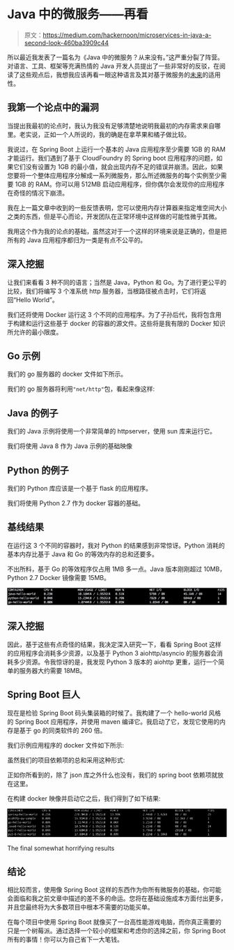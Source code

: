 # Java 中的微服务——再看

> 原文：<https://medium.com/hackernoon/microservices-in-java-a-second-look-460ba3909c44>

所以最近我发表了一篇名为《Java 中的微服务？从来没有。”这严重分裂了阵营。对语言、工具、框架等充满热情的 Java 开发人员提出了一些非常好的反驳，在阅读了这些观点后，我想我应该再看一眼这种语言及其对基于微服务的[未来](https://hackernoon.com/tagged/future)的适用性。

## 我第一个论点中的漏洞

当提出我最初的论点时，我认为我没有足够清楚地说明我最初的内存需求来自哪里。老实说，正如一个人所说的，我的确是在拿苹果和橘子做比较。

我说过，在 Spring Boot 上运行一个基本的 Java 应用程序至少需要 1GB 的 RAM 才能运行。我们遇到了基于 CloudFoundry 的 Spring boot 应用程序的问题，如果它们没有设置为 1GB 的最小值，就会出现内存不足的错误并崩溃。因此，如果您要将一个整体应用程序分解成一系列微服务，那么所述微服务的每个实例至少需要 1GB 的 RAM。你可以用 512MB 启动应用程序，但你偶尔会发现你的应用程序在奇怪的情况下崩溃。

我在上一篇文章中收到的一些反馈表明，您可以使用内存计算器来指定堆空间大小之类的东西，但是平心而论，开发团队在正常环境中这样做的可能性微乎其微。

我用这个作为我的论点的基础，虽然这对于一个这样的环境来说是正确的，但是把所有的 Java 应用程序都归为一类是有点不公平的。

## 深入挖掘

让我们来看看 3 种不同的语言；当然是 Java，Python 和 Go。为了进行更公平的比较，我们将编写 3 个准系统 http 服务器，当根路径被点击时，它们将返回“Hello World”。

我们还将使用 Docker 运行这 3 个不同的应用程序。为了子孙后代，我将包含用于构建和运行这些基于 docker 的容器的源文件。这些将是我有限的 Docker 知识所允许的最小限度。

## Go 示例

我们的 go 服务器的 docker 文件如下所示。

我们的 go 服务器将利用`"net/http"`包，看起来像这样:

## Java 的例子

我们的 Java 示例将使用一个非常简单的 httpserver，使用 sun 库来运行它。

我们将使用 Java 8 作为 Java 示例的基础映像

## Python 的例子

我们的 Python 库应该是一个基于 flask 的应用程序。

我们将使用 Python 2.7 作为 docker 容器的基础。

## 基线结果

在运行这 3 个不同的容器时，我对 Python 的结果感到非常惊讶。Python 消耗的基本内存比基于 Java 和 Go 的等效内存的总和还要多。

不出所料，基于 Go 的等效程序仅占用 1MB 多一点。Java 版本刚刚超过 10MB，Python 2.7 Docker 镜像需要 15MB。

![](img/ab97b8b66805a1bbe889b390301683d8.png)

## 深入挖掘

因此，基于这些有点奇怪的结果，我决定深入研究一下，看看 Spring Boot 这样的应用程序会消耗多少资源，以及基于 Python 3 aiohttp/asyncio 的服务器会消耗多少资源。令我惊讶的是，我发现 Python 3 版本的 aiohttp 更重，运行一个简单的服务器大约需要 18MB。

## Spring Boot 巨人

现在是检验 Spring Boot 码头集装箱的时候了。我构建了一个 hello-world 风格的 Spring Boot 应用程序，并使用 maven 编译它。我启动了它，发现它使用的内存是基于 go 的同类软件的 260 倍。

我们示例应用程序的 docker 文件如下所示:

虽然我们的项目依赖项的总和采用这种形式:

正如你所看到的，除了 json 库之外什么也没有，我们的 spring boot 依赖项就放在这里。

在构建 docker 映像并启动它之后，我们得到了如下结果:

![](img/b8a9e2bbf415e5f1d6e4b6a4097f9470.png)

The final somewhat horrifying results

## 结论

相比较而言，使用像 Spring Boot 这样的东西作为你所有微服务的基础，你可能会面临和我之前文章中描述的差不多的命运。您将在基础设施成本方面付出更多，并且您最终将为大多数项目中根本不需要的功能买单。

在每个项目中使用 Spring Boot 就像买了一台高性能游戏电脑，而你真正需要的只是一个树莓派。通过选择一个较小的框架和考虑你的选择之前，你 Spring Boot 所有的事情！你可以为自己省下一大笔钱。